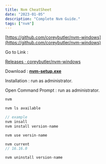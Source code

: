 ```yaml
---
title: Nvm CheatSheet
date: "2023-01-05"
description: "Complete Nvm Guide."
tags: ["nvm"]
---
```


[https://github.com/coreybutler/nvm-windows](https://github.com/coreybutler/nvm-windows)

Go to Link :

[Releases · coreybutler/nvm-windows](https://github.com/coreybutler/nvm-windows/releases)

Download : **[nvm-setup.exe](https://github.com/coreybutler/nvm-windows/releases/download/1.1.9/nvm-setup.exe)**

Installation : run as administrator.

Open Command Prompt : run as administrator.

```jsx
nvm

nvm ls available

// example
nvm insall
nvm install version-name

nvm use versin-name

nvm current
// 16.16.0

nvm uninstall version-name
```
